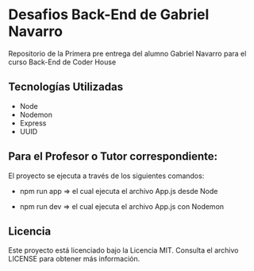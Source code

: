﻿# Desafios Back-End de Gabriel Navarro

Repositorio de la Primera pre entrega del alumno Gabriel Navarro para el curso Back-End de Coder House

## Tecnologías Utilizadas

- Node
- Nodemon
- Express
- UUID

## Para el Profesor o Tutor correspondiente:

El proyecto se ejecuta a través de los siguientes comandos:

- npm run app => el cual ejecuta el archivo App.js desde Node

- npm run dev => el cual ejecuta el archivo App.js con Nodemon

## Licencia

Este proyecto está licenciado bajo la Licencia MIT. Consulta el archivo LICENSE para obtener más información.
